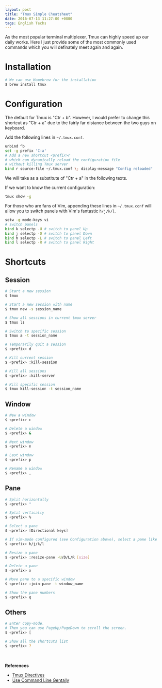 ```yaml
---
layout: post
title: "Tmux Simple Cheatsheet"
date: 2016-07-13 11:27:00 +0800
tags: English Techs
---
```


As the most popular terminal multiplexer, Tmux can highly speed up our daily works. Here I just provide some of the most commonly used commands which you will definately meet again and again.

# Installation

```bash
# We can use Homebrew for the installation
$ brew install tmux
```

# Configuration

The default <prefix> for Tmux is "Ctr + b". However, I would prefer to change this shortcut as "Ctr + a" due to the fairly far distance between the two guys on keyboard.

Add the following lines in `~/.tmux.conf`.

```bash
unbind ^b
set -g prefix 'C-a'
# Add a new shortcut <prefix>r
# which can dynamically reload the configuration file
# without killing Tmux server
bind r source-file ~/.tmux.conf \; display-message "Config reloaded"
```
We will take <prefix> as a substitute of "Ctr + a" in the following texts.

If we want to know the current configuration:

```bash
tmux show -g
```

For those who are fans of Vim, appending these lines in `~/.tmux.conf` will allow you to switch panels with Vim's fantastic `h/j/k/l`.

```bash
setw -g mode-keys vi
# switch panels
bind k selectp -U # switch to panel Up
bind j selectp -D # switch to panel Down
bind h selectp -L # switch to panel Left
bind l selectp -R # switch to panel Right
```

# Shortcuts

## Session

```bash
# Start a new session
$ tmux

# Start a new session with name
$ tmux new -s session_name

# Show all sessions in current tmux server
$ tmux ls

# Switch to specific session
$ tmux a -t session_name

# Temporarily quit a session
$ <prefix> d

# Kill current session
$ <prefix> :kill-session

# Kill all sessions
$ <prefix> :kill-server

# Kill specific session
$ tmux kill-session -t session_name
```

## Window

```bash
# New a window
$ <prefix> c

# Delete a window
$ <prefix> &

# Next window
$ <prefix> n

# Last window
$ <prefix> p

# Rename a window
$ <prefix> ,
```

## Pane

```bash
# Split horizontally
$ <prefix> "
```

```bash
# Split vertically
$ <prefix> %
```

```bash
# Select a pane
$ <prefix> [Directional keys]
```

```bash
# If vim-mode configured (see Configuration above), select a pane like this
$ <prefix> h/j/k/l
```

```bash
# Resize a pane
$ <prefix> :resize-pane -U/D/L/R [size]
```

```bash
# Delete a pane
$ <prefix> x
```

```bash
# Move pane to a specific window
$ <prefix> :join-pane -t window_name
```

```bash
# Show the pane numbers
$ <prefix> q
```

## Others

```bash
# Enter copy-mode.
# Then you can use PageUp/PageDown to scroll the screen.
$ <prefix> [

# Show all the shortcuts list
$ <prefix> ?
```
<br><br>
**References**

- [Tmux Directives](http://baiqiuyi.com/linux/tmux%E5%B8%B8%E7%94%A8%E5%91%BD%E4%BB%A4.html)
- [Use Command Line Gentally](http://harttle.com/2015/11/06/tmux-startup.html)
